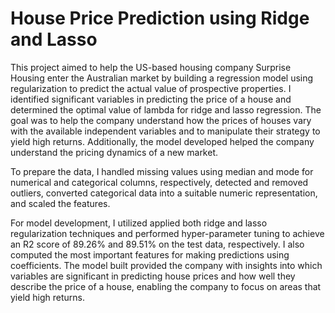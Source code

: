 # House Price Prediction using Ridge and Lasso

This project aimed to help the US-based housing company Surprise Housing enter the Australian market by building a regression model using regularization to predict the actual value of prospective properties. I identified significant variables in predicting the price of a house and determined the optimal value of lambda for ridge and lasso regression. The goal was to help the company understand how the prices of houses vary with the available independent variables and to manipulate their strategy to yield high returns. Additionally, the model developed helped the company understand the pricing dynamics of a new market.

To prepare the data, I handled missing values using median and mode for numerical and categorical columns, respectively, detected and removed outliers, converted categorical data into a suitable numeric representation, and scaled the features.

For model development, I utilized applied both ridge and lasso regularization techniques and performed hyper-parameter tuning to achieve an R2 score of 89.26% and 89.51% on the test data, respectively. I also computed the most important features for making predictions using coefficients. The model built provided the company with insights into which variables are significant in predicting house prices and how well they describe the price of a house, enabling the company to focus on areas that yield high returns.
